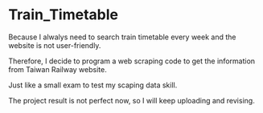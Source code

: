 # Train_Timetable

Because I alwalys need to search train timetable every week and the website is not user-friendly.

Therefore, I decide to program a web scraping code to get the information from Taiwan Railway website. 

Just like a small exam to test my scaping data skill.

The project result is not perfect now, so I will keep uploading and revising.
